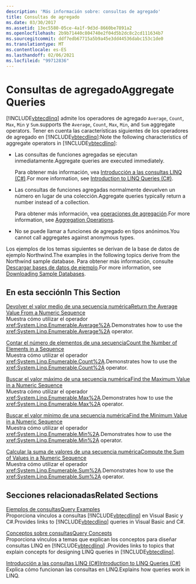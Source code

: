 ```yaml
---
description: 'Más información sobre: consultas de agregado'
title: Consultas de agregado
ms.date: 03/30/2017
ms.assetid: 13ec5580-05ce-4a1f-9d3d-8660be7891a2
ms.openlocfilehash: 2b9b71440c804740e2f04d5b2dc8c2cd111634b7
ms.sourcegitcommit: ddf7edb67715a5b9a45e3dd44536dabc153c1de0
ms.translationtype: MT
ms.contentlocale: es-ES
ms.lasthandoff: 02/06/2021
ms.locfileid: "99712836"
---
```

# <a name="aggregate-queries"></a><span data-ttu-id="bea6e-103">Consultas de agregado</span><span class="sxs-lookup"><span data-stu-id="bea6e-103">Aggregate Queries</span></span>

[!INCLUDE[vbtecdlinq](../../../../../../includes/vbtecdlinq-md.md)] <span data-ttu-id="bea6e-104">admite los operadores de agregado `Average`, `Count`, `Max`, `Min` y `Sum`.</span><span class="sxs-lookup"><span data-stu-id="bea6e-104">supports the `Average`, `Count`, `Max`, `Min`, and `Sum` aggregate operators.</span></span> <span data-ttu-id="bea6e-105">Tener en cuenta las características siguientes de los operadores de agregado en [!INCLUDE[vbtecdlinq](../../../../../../includes/vbtecdlinq-md.md)]:</span><span class="sxs-lookup"><span data-stu-id="bea6e-105">Note the following characteristics of aggregate operators in [!INCLUDE[vbtecdlinq](../../../../../../includes/vbtecdlinq-md.md)]:</span></span>  
  
- <span data-ttu-id="bea6e-106">Las consultas de funciones agregadas se ejecutan inmediatamente.</span><span class="sxs-lookup"><span data-stu-id="bea6e-106">Aggregate queries are executed immediately.</span></span>  
  
     <span data-ttu-id="bea6e-107">Para obtener más información, vea [Introducción a las consultas LINQ (C#)](../../../../../csharp/programming-guide/concepts/linq/introduction-to-linq-queries.md).</span><span class="sxs-lookup"><span data-stu-id="bea6e-107">For more information, see [Introduction to LINQ Queries (C#)](../../../../../csharp/programming-guide/concepts/linq/introduction-to-linq-queries.md).</span></span>  
  
- <span data-ttu-id="bea6e-108">Las consultas de funciones agregadas normalmente devuelven un número en lugar de una colección.</span><span class="sxs-lookup"><span data-stu-id="bea6e-108">Aggregate queries typically return a number instead of a collection.</span></span>  
  
     <span data-ttu-id="bea6e-109">Para obtener más información, vea [operaciones de agregación](/previous-versions/visualstudio/visual-studio-2013/bb546138(v=vs.120)).</span><span class="sxs-lookup"><span data-stu-id="bea6e-109">For more information, see [Aggregation Operations](/previous-versions/visualstudio/visual-studio-2013/bb546138(v=vs.120)).</span></span>  
  
- <span data-ttu-id="bea6e-110">No se puede llamar a funciones de agregado en tipos anónimos.</span><span class="sxs-lookup"><span data-stu-id="bea6e-110">You cannot call aggregates against anonymous types.</span></span>  
  
 <span data-ttu-id="bea6e-111">Los ejemplos de los temas siguientes se derivan de la base de datos de ejemplo Northwind.</span><span class="sxs-lookup"><span data-stu-id="bea6e-111">The examples in the following topics derive from the Northwind sample database.</span></span> <span data-ttu-id="bea6e-112">Para obtener más información, consulte [Descargar bases de datos de ejemplo](downloading-sample-databases.md).</span><span class="sxs-lookup"><span data-stu-id="bea6e-112">For more information, see [Downloading Sample Databases](downloading-sample-databases.md).</span></span>  
  
## <a name="in-this-section"></a><span data-ttu-id="bea6e-113">En esta sección</span><span class="sxs-lookup"><span data-stu-id="bea6e-113">In This Section</span></span>  

 [<span data-ttu-id="bea6e-114">Devolver el valor medio de una secuencia numérica</span><span class="sxs-lookup"><span data-stu-id="bea6e-114">Return the Average Value From a Numeric Sequence</span></span>](return-the-average-value-from-a-numeric-sequence.md)  
 <span data-ttu-id="bea6e-115">Muestra cómo utilizar el operador <xref:System.Linq.Enumerable.Average%2A>.</span><span class="sxs-lookup"><span data-stu-id="bea6e-115">Demonstrates how to use the <xref:System.Linq.Enumerable.Average%2A> operator.</span></span>  
  
 [<span data-ttu-id="bea6e-116">Contar el número de elementos de una secuencia</span><span class="sxs-lookup"><span data-stu-id="bea6e-116">Count the Number of Elements in a Sequence</span></span>](count-the-number-of-elements-in-a-sequence.md)  
 <span data-ttu-id="bea6e-117">Muestra cómo utilizar el operador <xref:System.Linq.Enumerable.Count%2A>.</span><span class="sxs-lookup"><span data-stu-id="bea6e-117">Demonstrates how to use the <xref:System.Linq.Enumerable.Count%2A> operator.</span></span>  
  
 [<span data-ttu-id="bea6e-118">Buscar el valor máximo de una secuencia numérica</span><span class="sxs-lookup"><span data-stu-id="bea6e-118">Find the Maximum Value in a Numeric Sequence</span></span>](find-the-maximum-value-in-a-numeric-sequence.md)  
 <span data-ttu-id="bea6e-119">Muestra cómo utilizar el operador <xref:System.Linq.Enumerable.Max%2A>.</span><span class="sxs-lookup"><span data-stu-id="bea6e-119">Demonstrates how to use the <xref:System.Linq.Enumerable.Max%2A> operator.</span></span>  
  
 [<span data-ttu-id="bea6e-120">Buscar el valor mínimo de una secuencia numérica</span><span class="sxs-lookup"><span data-stu-id="bea6e-120">Find the Minimum Value in a Numeric Sequence</span></span>](find-the-minimum-value-in-a-numeric-sequence.md)  
 <span data-ttu-id="bea6e-121">Muestra cómo utilizar el operador <xref:System.Linq.Enumerable.Min%2A>.</span><span class="sxs-lookup"><span data-stu-id="bea6e-121">Demonstrates how to use the <xref:System.Linq.Enumerable.Min%2A> operator.</span></span>  
  
 [<span data-ttu-id="bea6e-122">Calcular la suma de valores de una secuencia numérica</span><span class="sxs-lookup"><span data-stu-id="bea6e-122">Compute the Sum of Values in a Numeric Sequence</span></span>](compute-the-sum-of-values-in-a-numeric-sequence.md)  
 <span data-ttu-id="bea6e-123">Muestra cómo utilizar el operador <xref:System.Linq.Enumerable.Sum%2A>.</span><span class="sxs-lookup"><span data-stu-id="bea6e-123">Demonstrates how to use the <xref:System.Linq.Enumerable.Sum%2A> operator.</span></span>  
  
## <a name="related-sections"></a><span data-ttu-id="bea6e-124">Secciones relacionadas</span><span class="sxs-lookup"><span data-stu-id="bea6e-124">Related Sections</span></span>  

 [<span data-ttu-id="bea6e-125">Ejemplos de consultas</span><span class="sxs-lookup"><span data-stu-id="bea6e-125">Query Examples</span></span>](query-examples.md)  
 <span data-ttu-id="bea6e-126">Proporciona vínculos a consultas [!INCLUDE[vbtecdlinq](../../../../../../includes/vbtecdlinq-md.md)] en Visual Basic y C#.</span><span class="sxs-lookup"><span data-stu-id="bea6e-126">Provides links to [!INCLUDE[vbtecdlinq](../../../../../../includes/vbtecdlinq-md.md)] queries in Visual Basic and C#.</span></span>  
  
 [<span data-ttu-id="bea6e-127">Conceptos sobre consultas</span><span class="sxs-lookup"><span data-stu-id="bea6e-127">Query Concepts</span></span>](query-concepts.md)  
 <span data-ttu-id="bea6e-128">Proporciona vínculos a temas que explican los conceptos para diseñar consultas LINQ en [!INCLUDE[vbtecdlinq](../../../../../../includes/vbtecdlinq-md.md)] .</span><span class="sxs-lookup"><span data-stu-id="bea6e-128">Provides links to topics that explain concepts for designing LINQ queries in [!INCLUDE[vbtecdlinq](../../../../../../includes/vbtecdlinq-md.md)].</span></span>  
  
 [<span data-ttu-id="bea6e-129">Introducción a las consultas LINQ (C#)</span><span class="sxs-lookup"><span data-stu-id="bea6e-129">Introduction to LINQ Queries (C#)</span></span>](../../../../../csharp/programming-guide/concepts/linq/introduction-to-linq-queries.md)  
 <span data-ttu-id="bea6e-130">Explica cómo funcionan las consultas en LINQ.</span><span class="sxs-lookup"><span data-stu-id="bea6e-130">Explains how queries work in LINQ.</span></span>
